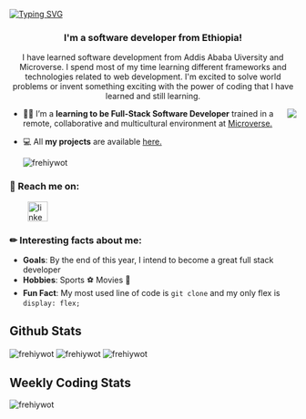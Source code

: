 
[![Typing SVG](https://readme-typing-svg.herokuapp.com?size=35&duration=4500&color=975BF7&center=true&vCenter=true&width=1000&lines=Welcome!%F0%9F%A4%97;I'm+frehiywot+%F0%9F%91%8B;Nice+to+meet+you!%F0%9F%98%84)](https://git.io/typing-svg)

<h3 align="center"> I'm a software developer from Ethiopia!</h3>

<p align="center">I have learned software development from Addis Ababa Uiversity and  Microverse. I spend most of my time learning different frameworks and technologies related to web development. I'm excited to solve world problems or invent something exciting with the power of coding that I have learned and still learning.</p>

<img align="right" src="https://giphy.com/clips/originals-hacker-desi-hackette-UPCoWbR0zs224kbUNi">

- 👩‍💻 I’m a **learning to be Full-Stack Software Developer** trained in a remote, collaborative and multicultural environment at [Microverse.](https://github.com/microverseinc)

- 💻 All **my projects** are available [here.](https://github.com/frnega?tab=repositories)

  <p align="left"> <img src="https://komarev.com/ghpvc/?username=frnega&label=Profile%20views&color=0e75b6&style=for-the-badge" alt="frehiywot" /> </p>

### 🎯 Reach me on:

<p align="left">
&nbsp; &nbsp; &nbsp; &nbsp; 
<a href="https://www.linkedin.com/in/frehiywot-nega-52436a35" target="_blank"><img align="center" src="./assets/linkedin.png" alt="linkedin" width="35" /></a> &nbsp;
</p>

### ✏ Interesting facts about me:

- **Goals**: By the end of this year, I intend to become a great full stack developer
- **Hobbies**: Sports ⚽  Movies 🎥
- **Fun Fact**: My most used line of code is `git clone` and my only flex is `display: flex;`

<!-- <h2 align="left">Skills</h2>
<p align="center">
  &nbsp; &nbsp; &nbsp; &nbsp; <a href="#" target="blank"><img src="https://img.shields.io/badge/HTML5-E34F26?style=for-the-badge&logo=html5&logoColor=white"></a> &nbsp; <a href="#" target="blank"><img src="https://img.shields.io/badge/CSS3-1572B6?style=for-the-badge&logo=css3&logoColor=white"></a> &nbsp; <a href="#" target="blank"><img src="https://img.shields.io/badge/Sass-CC6699?style=for-the-badge&logo=sass&logoColor=white"></a> &nbsp; <a href="#" target="blank"><img src="https://img.shields.io/badge/Bootstrap-563D7C?style=for-the-badge&logo=bootstrap&logoColor=white"></a> &nbsp; <a href="#" target="blank"><img src="https://img.shields.io/badge/JavaScript-F7DF1E?style=for-the-badge&logo=javascript&logoColor=black"></a>&nbsp; <a href="#" target="blank"><img src="https://img.shields.io/static/v1?style=for-the-badge&message=Tailwind+CSS&color=222222&logo=Tailwind+CSS&logoColor=06B6D4&label="></a>&nbsp; <a href="#" target="blank"><img src="https://img.shields.io/badge/react-%2320232a.svg?style=for-the-badge&logo=react&logoColor=%2361DAFB="></a>&nbsp; <a href="#" target="blank"><img src="https://img.shields.io/badge/redux-%23593d88.svg?style=for-the-badge&logo=redux&logoColor=white"></a>&nbsp; <a href="#" target="blank"><img src="https://img.shields.io/badge/git-%23F05033.svg?style=for-the-badge&logo=git&logoColor=white"></a>&nbsp; <a href="#" target="blank"><img src="https://img.shields.io/badge/ruby-%23CC342D.svg?style=for-the-badge&logo=ruby&logoColor=white"></a>&nbsp; <a href="#" target="blank"><img src="https://img.shields.io/badge/rails-%23CC0000.svg?style=for-the-badge&logo=ruby-on-rails&logoColor=white"></a>&nbsp; <a href="#" target="blank"><img src="https://img.shields.io/badge/mysql-%2300f.svg?style=for-the-badge&logo=mysql&logoColor=white"></a>&nbsp; <a href="#" target="blank"><img src="https://img.shields.io/badge/postgres-%23316192.svg?style=for-the-badge&logo=postgresql&logoColor=white"></a>&nbsp; <a href="#" target="blank"><img src="https://img.shields.io/badge/netlify-%23000000.svg?style=for-the-badge&logo=netlify&logoColor=#00C7B7"></a>&nbsp; <a href="#" target="blank"><img src="https://img.shields.io/badge/heroku-%23430098.svg?style=for-the-badge&logo=heroku&logoColor=white"></a>&nbsp; <a href="#" target="blank"><img src="https://img.shields.io/badge/Visual%20Studio%20Code-0078d7.svg?style=for-the-badge&logo=visual-studio-code&logoColor=white"></a>&nbsp; <a href="#" target="blank"><img src="https://img.shields.io/static/v1?style=for-the-badge&message=Adobe+Photoshop&color=31A8FF&logo=Adobe+Photoshop&logoColor=FFFFFF&label="></a>
</p>

<h2 align="left">Certificates & Licenses</h2> -->
<!-- <p align="left">

&nbsp; &nbsp; &nbsp; &nbsp; <a href="https://www.credential.net/b6e49812-8334-4112-8d1b-b4650f89f7fa" target="blank"><img src="./assets/html-css-badge.png" width="80"></a> &nbsp; <a href="https://www.credential.net/9ebcced6-e940-46c8-957b-f5e527c48244" target="blank"><img src="./assets/js-badge.png" width="80"></a> &nbsp; <a href="https://www.credential.net/3486e93c-e6bc-4ff8-a764-edb52e1f5844" target="blank"><img src="./assets/react-badge.png" width="80"></a> &nbsp; <a href="https://www.credential.net/a489ef50-1244-43c0-93f6-90a4bb9780ba" target="blank"><img src="./assets/ruby-badge.png" width="80"></a> &nbsp; <a href="https://www.credential.net/dfe3b510-abb1-405a-9260-1a5e8046ee0e" target="blank"><img src="./assets/ror-badge.png" width="80"></a> &nbsp; <a href="https://www.credential.net/255106ae-2a71-4b21-8e67-f3536de9a023" target="blank"><img src="./assets/full-stack-badge.png" width="80"></a> &nbsp; <a href="./assets/Microsoft_Certified_Professional_Certificate_0.pdf" target="blank"><img src="./assets/azure-ai-fundamentals-600x600.png" width="80"></a> &nbsp; <a href="./assets/Microsoft_Certified_Professional_Certificate_1.pdf" target="blank"><img src="./assets/azure-ai-engineer-600x600.png" width="80"></a>

</p> -->

<h2 align="left"> Github Stats </h2>
    <img align="center" src="https://github-readme-stats.vercel.app/api?username=frnega&show_icons=true&locale=en&theme=tokyonight" alt="frehiywot" />
      <img align="center" src="https://github-readme-streak-stats.herokuapp.com/?user=frnega&theme=tokyonight" alt="frehiywot" />
<img align="center" src="https://github-readme-stats.vercel.app/api/top-langs?username=frnega&show_icons=true&locale=en&layout=compact&theme=tokyonight" alt="frehiywot" />
<h2 align='left'>Weekly Coding Stats</h2>

<img align="center" src="https://github-readme-stats.vercel.app/api/wakatime?username=frnega&theme=tokyonight" alt="frehiywot" />

<!--
**frnega/frnega** is a ✨ _special_ ✨ repository because its `README.md` (this file) appears on your GitHub profile.

Here are some ideas to get you started:
### Hi, there my  name is Frehiywot Nega 👋

- 🌱 I’m currently learning JavaScript, Ruby, and Rails
- 👯 I’m looking for a job
- 💬 Ask me about anything
- ⚡ Fun fact: I love Petts 

- 🔭 I’m currently working on ...
- 🌱 I’m currently learning ...
- 👯 I’m looking to collaborate on ...
- 🤔 I’m looking for help with ...
- 💬 Ask me about ...
- 📫 How to reach me: ...
- 😄 Pronouns: ...
- ⚡ Fun fact: ...
-->



